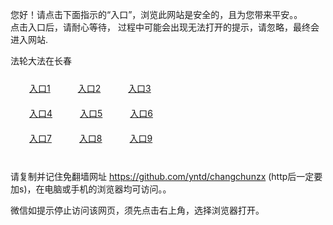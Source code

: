 您好！请点击下面指示的“入口”，浏览此网站是安全的，且为您带来平安。。 <br/>
点击入口后，请耐心等待， 过程中可能会出现无法打开的提示，请忽略，最终会进入网站. </br>

法轮大法在长春<br/>
<div style="padding:10px"><a style="margin:20px" target="_blank" href="https://d3d3ikw06l7m2h.cloudfront.net/2Qpsp?xxqxw" id="ccLink1" rel="nofollow">入口1</a> <a target="_blank" style="margin:20px" href="https://d3ibsp9wfz196.cloudfront.net/2Qpsp?fozcuxp" id="ccLink2" rel="nofollow">入口2</a> <a style="margin:20px" target="_blank" href="https://d3dgti3gw3exx2.cloudfront.net/2Qpsp?hmwqscei" id="ccLink3" rel="nofollow">入口3</a></div>

<div style="padding:10px" ><a style="margin:20px" target="_blank" href="https://d3d3ikw06l7m2h.cloudfront.net/2Qpsp?xxqxw" id="ccLink4" rel="nofollow">入口4</a> <a style="margin:20px" href="https://d3ibsp9wfz196.cloudfront.net/2Qpsp?fozcuxp" target="_blank" id="ccLink5" rel="nofollow">入口5</a> <a style="margin:20px" href="https://d3dgti3gw3exx2.cloudfront.net/2Qpsp?hmwqscei" target="_blank" id="ccLink6" rel="nofollow">入口6</a></div>

<div style="padding:10px"><a style="margin:20px" target="_blank" href="https://d3d3ikw06l7m2h.cloudfront.net/2Qpsp?xxqxw" id="ccLink7" rel="nofollow">入口7</a> <a style="margin:20px" href="https://d3ibsp9wfz196.cloudfront.net/2Qpsp?fozcuxp" target="_blank" id="ccLink8" rel="nofollow">入口8</a> <a style="margin:20px" target="_blank" href="https://d3dgti3gw3exx2.cloudfront.net/2Qpsp?hmwqscei" id="ccLink9" rel="nofollow">入口9</a></div>

<br/>



请复制并记住免翻墙网址 https://github.com/yntd/changchunzx (http后一定要加s)，在电脑或手机的浏览器均可访问。。<br/>

微信如提示停止访问该网页，须先点击右上角，选择浏览器打开。
